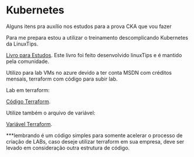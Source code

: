 # Kubernetes
Alguns itens pra auxílio nos estudos para a prova CKA que vou fazer

Para me prepara estou a utilizar o treinamento descomplicando Kubernetes da LinuxTips.

[Livro para Estudos](https://livro.descomplicandokubernetes.com.br).
  Este livro foi feito desenvolvido linuxTips e é mantido pela comunidade.

Utilizo para lab VMs no azure devido a ter conta MSDN com créditos mensais, terraform com código para subir lab.

Lab em terraform:

 [Código Terraform](https://github.com/Renanmsampaio/Kubernetes/blob/main/main.tf).
 
 Utilize também o arquivo de variável: 
 
 [Variável Terraform](https://github.com/Renanmsampaio/Kubernetes/blob/main/var.tf).
 
***lembrando é um código simples para somente acelerar o processo de criação de LABs, caso deseje utilizar terraform em sua empresa, deve ser levado em consideração outra estrutura de código.


